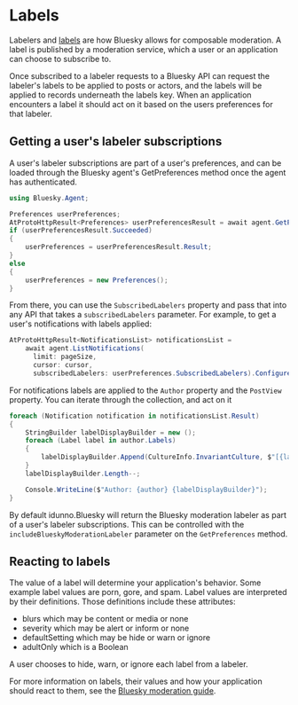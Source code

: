 # <a name="labels">Labels</a>
Labelers and [labels](https://docs.bsky.app/docs/advanced-guides/moderation) are how Bluesky allows for composable moderation.
A label is published by a moderation service, which a user or an application can choose to subscribe to.

Once subscribed to a labeler requests to a Bluesky API can request the labeler's labels to be applied to posts or actors,
and the labels will be applied to records underneath the labels key. When an application encounters a label it should act on it based on
the users preferences for that labeler.

## <a name="labelSubscriptions">Getting a user's labeler subscriptions</a>
A user's labeler subscriptions are part of a user's preferences, and can be loaded through the Bluesky agent's GetPreferences method once
the agent has authenticated.

```c#
using Bluesky.Agent;

Preferences userPreferences;
AtProtoHttpResult<Preferences> userPreferencesResult = await agent.GetPreferences();
if (userPreferencesResult.Succeeded)
{
    userPreferences = userPreferencesResult.Result;
}
else
{
    userPreferences = new Preferences();
}
````

From there, you can use the `SubscribedLabelers` property and pass that into any API that takes a `subscribedLabelers` parameter.
For example, to get a user's notifications with labels applied:

```c#
AtProtoHttpResult<NotificationsList> notificationsList =
    await agent.ListNotifications(
      limit: pageSize,
      cursor: cursor,
      subscribedLabelers: userPreferences.SubscribedLabelers).ConfigureAwait(false);
```

For notifications labels are applied to the `Author` property and the `PostView` property. You can iterate through the collection, and act on it

```c#
foreach (Notification notification in notificationsList.Result)
{
    StringBuilder labelDisplayBuilder = new ();
    foreach (Label label in author.Labels)
    {
        labelDisplayBuilder.Append(CultureInfo.InvariantCulture, $"[{label.Value}] ");
    }
    labelDisplayBuilder.Length--;

    Console.WriteLine($"Author: {author} {labelDisplayBuilder}");
}
```

By default idunno.Bluesky will return the Bluesky moderation labeler as part of a user's labeler subscriptions. This can be controlled
with the `includeBlueskyModerationLabeler` parameter on the `GetPreferences` method.

## <a name="labelReacting">Reacting to labels</a>
The value of a label will determine your application's behavior. Some example label values are porn, gore, and spam.
Label values are interpreted by their definitions. Those definitions include these attributes:

* blurs which may be content or media or none
* severity which may be alert or inform or none
* defaultSetting which may be hide or warn or ignore
* adultOnly which is a Boolean

A user chooses to hide, warn, or ignore each label from a labeler.

For more information on labels, their values and how your application should react to them, see the
[Bluesky moderation guide](https://docs.bsky.app/docs/advanced-guides/moderation).
